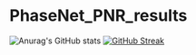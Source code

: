 # PhaseNet_PNR_results

![Anurag's GitHub stats](https://github-readme-stats.vercel.app/api?username=cl16908&show_icons=true&theme=github_dark)
[![GitHub Streak](https://github-readme-streak-stats.herokuapp.com?user=mnazaal&background=0d1116&stroke=58a5fe&ring=58a5fe&currStreakNum=58a5fe&sideNums=58a5fe&fire=58a5fe&currStreakLabel=58a5fe&sideLabels=58a5fe&dates=c3d0d8)](https://git.io/streak-stats)
